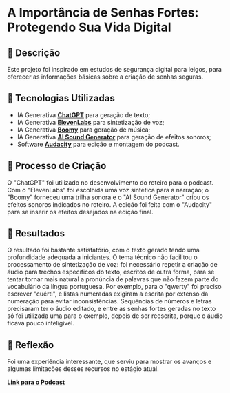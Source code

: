 # A Importância de Senhas Fortes: Protegendo Sua Vida Digital

## 📒 Descrição
Este projeto foi inspirado em estudos de segurança digital para leigos, para oferecer as informações básicas sobre a criação de senhas seguras.

## 🤖 Tecnologias Utilizadas
- IA Generativa **[ChatGPT](https://chat.openai.com)** para geração de texto;
- IA Generativa **[ElevenLabs](https://www.elevenlabs.io)** para sintetização de voz;
- IA Generativa **[Boomy](https://boomy.com/)** para geração de música;
- IA Generativa **[AI Sound Generator](https://ai-sound-generator.com/)** para geração de efeitos sonoros;
- Software **[Audacity](https://audacityteam.org)** para edição e montagem do podcast.

## 🧐 Processo de Criação
O "ChatGPT" foi utilizado no desenvolvimento do roteiro para o podcast. Com o "ElevenLabs" foi escolhida uma voz sintética para a narração; o "Boomy" forneceu uma trilha sonora e o "AI Sound Generator" criou os efeitos sonoros indicados no roteiro. A edição foi feita com o "Audacity" para se inserir os efeitos desejados na edição final.

## 🚀 Resultados
O resultado foi bastante satisfatório, com o texto gerado tendo uma profundidade adequada a iniciantes.
O tema técnico não facilitou o processamento de sintetização de voz: foi necessário repetir a criação de áudio para trechos específicos do texto, escritos de outra forma, para se tentar tornar mais natural a pronúncia de palavras que não fazem parte do vocabulário da língua portuguesa. Por exemplo, para o "qwerty" foi preciso escrever "cuérti", e listas numeradas exigiram a escrita por extenso da numeração para evitar inconsistências. Sequências de números e letras precisaram ter o áudio editado, e entre as senhas fortes geradas no texto só foi utilizada uma para o exemplo, depois de ser reescrita, porque o áudio ficava pouco inteligível.

## 💭 Reflexão
Foi uma experiência interessante, que serviu para mostrar os avanços e algumas limitações desses recursos no estágio atual.

**[Link para o Podcast](https://linksdahora.com.br/podcast-001.html)**
